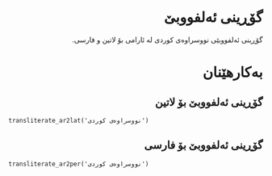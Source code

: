 <div dir=rtl>

# گۆڕینی ئەلفووبێ
گۆڕینی ئەلفووبێی نووسراوەی کوردی لە ئارامی بۆ لاتین و فارسی.

# بەکارهێنان
## گۆڕینی ئەلفووبێ بۆ لاتین

<div dir=ltr>

```
transliterate_ar2lat('نووسراوەی کوردی')
```
</div>

## گۆڕینی ئەلفووبێ بۆ فارسی

<div dir=ltr>

```
transliterate_ar2per('نووسراوەی کوردی')
```
</div>
